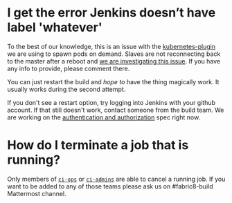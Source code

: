 # I get the error Jenkins doesn’t have label 'whatever'

To the best of our knowledge, this is an issue with the
[kubernetes-plugin][k8s-plugin] we are using to spawn pods on demand. Slaves are
not reconnecting back to the master after a reboot and [we are investigating
this issue][issue-label]. If you have any info to provide, please comment there.

You can just restart the build and _hope to_ have the thing magically work. It
usually works during the second attempt.

If you don't see a restart option, try logging into Jenkins with your github
account. If that still doesn't work, contact someone from the build team. We are
working on the [authentication and authorization][issue-auth] spec right now.


# How do I terminate a job that is running?

Only members of [`ci-ops`][ci-ops] or [`ci-admins`][ci-admins] are able to cancel a running job. If you want to be added to any of those teams please ask us on #fabric8-build Mattermost channel. 

[ci-ops]: https://github.com/orgs/fabric8io/teams/ci-ops
[ci-admins]: https://github.com/orgs/fabric8io/teams/ci-admins
[k8s-plugin]: https://github.com/jenkinsci/kubernetes-plugin
[issue-label]: https://github.com/fabric8io/fabric8-build-team/issues/17
[issue-auth]: https://github.com/fabric8io/fabric8-build-team/issues/14
